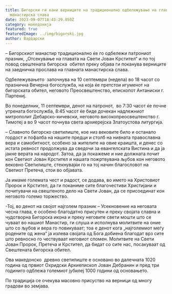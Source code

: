 ```yaml
---
title: Бигорски ги кани верниците на традиционално одбележување на главната
  манастирска слава
date: 2023-09-07T18:43:29.050Z
category: македонија
featured: true
featuredImage: ../img/bigorski.jpg
author: Вардарски
---
```

<!--StartFragment-->

– Бигорскиот манастир традиционално ќе го одбележи патрониот празник, „Отсекување на главата на Свети Јован Крстител“ и по тој повод свештената бигорска  обител преку објава ги поканува верниците на заедничка прослава на главната манастирска слава.

Одбележувањето  започнува на 10 септември (недела) во 18 часот со празнична Вечерна богослужба, на која ќе претстои игуменот на бигорската обител, неговото Преосвештенство, епископот Антаниски г. Партениј.

Во понеделник, 11 септември, денот на патронот,  во 7:30 часот ќе почне утрената богослужба, 8:45 часот ќе биде дочекан надлежниот митрополит Дебарско-кичевски, неговото високопреосвештенство г. Тимотеј а во 9 часот почнува света архиерејска Златоустова литургија.

– Славното бигорско светилиште, кое низ вековите било и останало гордост и пофалба на нашите предци и столб на нивната православна вера и самобитност, особено за жителите на овие краишта, и денес со истата ревност продолжува да сведочи за евангелската Вистина и да ја јакне верата на народот. Затоа, да ја покажеме и ние должната почит кон Светиот Јован Крстител и нашата пожртвувана љубов кон неговото вековно Светилиште, стекнувајќи го на тој начин благословот на Светиот Претеча, стои во објавата.

Ја имаме големата чест и радост, се додава, во името на Христовиот Пророк и Крстител, да ги поканиме сите благочестиви Христијани и почитувачи на свештеното дело на Свети Јован, да се присоединат кон неговото големо торжество.

\-Тој, во денот на својот најголем празник – Усекновение на неговата чесна глава, е особено благодатно присутен и преку својата славна и чудотворна Бигорска икона и преку неговите свети мошти што се чуваат во нашиот Манастир, ги слуша и исполнува молитвите на оние што со љубов и вера го повикуваат; тоа е денот кога „најголемиот меѓу родените од жена“ ја излева својата од Бога добиена благодат врз сите што ревносно го чествуваат неговиот спомен. Молитвите на Свети Јован Пророк, Претеча и Крстител, да бидат со сите нас, посакуваат од Свештената бигорска обител.

Ова македонско  древно светилиште е основано во далечната 1020 година од првиот Охридски Архиепископ Јован Дебранин и пред три годиниго одблежа големиот јубилеј 1000 години од основањето.

По традиција се очекува масовно присуство на верници од многу градови во земјава. 

<!--EndFragment-->
